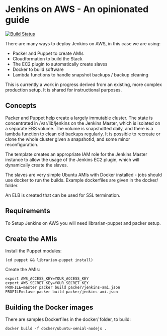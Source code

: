 # Jenkins on AWS - An opinionated guide

[![Build Status](https://travis-ci.org/yannh/jenkins-on-aws.svg?branch=master)](https://travis-ci.org/yannh/jenkins-on-aws)

There are many ways to deploy Jenkins on AWS, in this case we are using:
 * Packer and Puppet to create AMIs
 * Cloudformation to build the Stack
 * The EC2 plugin to automatically create slaves
 * Docker to build software
 * Lambda functions to handle snapshot backups / backup cleaning

This is currently a work in progress derived from an existing, more
complex production setup. It is shared for instructional purposes.

## Concepts

Packer and Puppet help create a largely immutable cluster. The state
is concentrated in /var/lib/jenkins on the Jenkins Master, which is
isolated on a separate EBS volume.
The volume is snapshotted daily, and there is a lambda function to clean
old backups regularly. It is possible to recreate or clone the whole
cluster given a snapshotId, and some minor reconfiguration.

The template creates an appropriate IAM role for the Jenkins Master
instance to allow the usage of the Jenkins EC2 plugin, which will
dynamically create the slaves.

The slaves are very simple Ubuntu AMIs with Docker installed - jobs
should use docker to run the builds. Example dockerfiles are given
in the docker/ folder.

An ELB is created that can be used for SSL termination.

## Requirements

To Setup Jenkins on AWS you will need librarian-puppet and packer setup.

## Create the AMIs

Install the Puppet modules:

    (cd puppet && librarian-puppet install)

Create the AMIs:

    export AWS_ACCESS_KEY=YOUR_ACCESS_KEY
    export AWS_SECRET_KEy=YOUR_SECRET_KEY
    PROFILE=master packer build packer/jenkins-ami.json
    PROFILE=slave packer build packer/jenkins-ami.json

## Building the Docker images

There are samples Dockerfiles in the docker/ folder, to build:

    docker build -f docker/ubuntu-xenial-nodejs .
